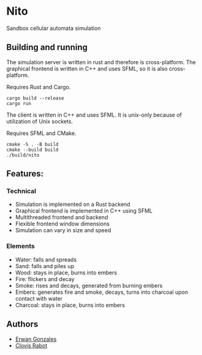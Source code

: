 # Nito

Sandbox cellular automata simulation

## Building and running

The simulation server is written in rust and therefore is cross-platform. The graphical frontend is written in C++ and
uses SFML, so it is also cross-platform.

Requires Rust and Cargo.

```console
cargo build --release
cargo run
```

The client is written in C++ and uses SFML. It is unix-only because of utilization of Unix sockets.

Requires SFML and CMake.

```console
cmake -S . -B build
cmake --build build
./build/nito
```

## Features:

### Technical

- Simulation is implemented on a Rust backend
- Graphical frontend is implemented in C++ using SFML
- Multithreaded frontend and backend
- Flexible frontend window dimensions
- Simulation can vary in size and speed

### Elements

- Water: falls and spreads
- Sand: falls and piles up
- Wood: stays in place, burns into embers
- Fire: flickers and decay
- Smoke: rises and decays, generated from burning embers
- Embers: generates fire and smoke, decays, turns into charcoal upon contact with water
- Charcoal: stays in place, burns into embers

## Authors

- [Erwan Gonzales](https://github.com/EstusSipper)
- [Clovis Rabot](https://github.com/rclovis)